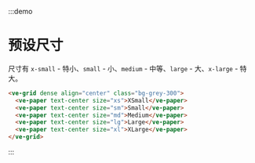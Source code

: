 :::demo

# 预设尺寸

尺寸有 `x-small` - 特小、`small` - 小、`medium` - 中等、`large` - 大、`x-large` - 特大。

```html
<ve-grid dense align="center" class="bg-grey-300">
  <ve-paper text-center size="xs">XSmall</ve-paper>
  <ve-paper text-center size="sm">Small</ve-paper>
  <ve-paper text-center size="md">Medium</ve-paper>
  <ve-paper text-center size="lg">Large</ve-paper>
  <ve-paper text-center size="xl">XLarge</ve-paper>
</ve-grid>
```

:::